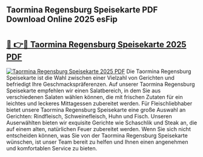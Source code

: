 ## Taormina Regensburg Speisekarte PDF Download Online 2025 esFip

# <h2><a href="http://gc9nqs.nevu.top/?p=Taormina+Regensburg+Speisekarte">🔗 👉🔴 Taormina Regensburg Speisekarte 2025 PDF</a></h2>

[![Taormina Regensburg Speisekarte 2025 PDF](https://i.imgur.com/dBaPXMq.png)](http://gc9nqs.nevu.top/?p=Taormina+Regensburg+Speisekarte)
Die Taormina Regensburg Speisekarte ist die Wahl zwischen einer Vielzahl von Gerichten und befriedigt Ihre Geschmackspräferenzen. Auf unserer Taormina Regensburg Speisekarte empfehlen wir einen Salatbereich, in dem Sie aus verschiedenen Salaten wählen können, die mit frischen Zutaten für ein leichtes und leckeres Mittagessen zubereitet werden. Für Fleischliebhaber bietet unsere Taormina Regensburg Speisekarte eine große Auswahl an Gerichten: Rindfleisch, Schweinefleisch, Huhn und Fisch. Unseren Auserwählten bieten wir exquisite Gerichte wie Schaschlik und Steak an, die auf einem alten, natürlichen Feuer zubereitet werden. Wenn Sie sich nicht entscheiden können, was Sie von der Taormina Regensburg Speisekarte wünschen, ist unser Team bereit zu helfen und Ihnen einen angenehmen und komfortablen Service zu bieten.
